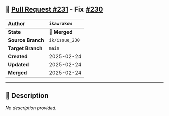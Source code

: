 ## 🔀 [Pull Request #231](https://github.com/ikawrakow/ik_llama.cpp/pull/231) - Fix [#230](https://github.com/ikawrakow/ik_llama.cpp/issues/230)

| **Author** | `ikawrakow` |
| :--- | :--- |
| **State** | 🔀 **Merged** |
| **Source Branch** | `ik/issue_230` |
| **Target Branch** | `main` |
| **Created** | 2025-02-24 |
| **Updated** | 2025-02-24 |
| **Merged** | 2025-02-24 |

---

## 📄 Description

_No description provided._